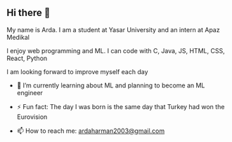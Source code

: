 ## Hi there 👋

My name is Arda. 
I am a student at Yasar University and an intern at Apaz Medikal

I enjoy web programming and ML.
I can code with C, Java, JS, HTML, CSS, React, Python



I am looking forward to improve myself each day 



- 🌱 I’m currently learning about ML and planning to become an ML engineer




- ⚡ Fun fact: The day I was born is the same day that Turkey had won the Eurovision


- 📫 How to reach me: ardaharman2003@gmail.com

